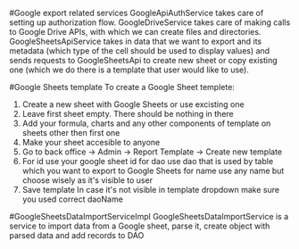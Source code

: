 #Google export related services 
GoogleApiAuthService takes care of setting up authorization flow.
GoogleDriveService takes care of making calls to Google Drive APIs, with which we can create files and directories.
GoogleSheetsApiService takes in data that we want to export and its metadata (which type of the cell should be used to display values) and sends requests to GoogleSheetsApi to create new sheet or copy existing one (which we do there is a template that user would like to use).

#Google Sheets template
To create a Google Sheet templete:
1. Create a new sheet with Google Sheets or use excisting one
2. Leave first sheet empty. There should be nothing in there
3. Add your formula, charts and any other components of template on sheets other then first one
4. Make your sheet accesible to anyone
5. Go to back office -> Admin -> Report Template -> Create new template
6. For id use your google sheet id
for dao use dao that is used by table which you want to export to Google Sheets
for name use any name but choose wisely as it's visible to user
7. Save template
In case it's not visible in template dropdown make sure you used correct daoName

#GoogleSheetsDataImportServiceImpl
GoogleSheetsDataImportService is a service to import data from a Google sheet, parse it, create object with parsed data and add records to DAO